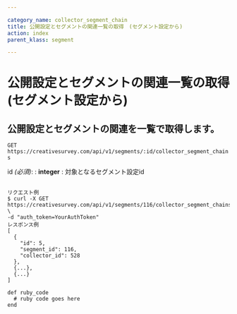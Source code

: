 ```yaml
---

category_name: collector_segment_chain
title: 公開設定とセグメントの関連一覧の取得　(セグメント設定から)
action: index
parent_klass: segment

---
```


# 公開設定とセグメントの関連一覧の取得　(セグメント設定から)

## 公開設定とセグメントの関連を一覧で取得します。

`GET https://creativesurvey.com/api/v1/segments/:id/collector_segment_chains`

id _(必須)_:
: __integer__
: 対象となるセグメント設定id

~~~

リクエスト例
$ curl -X GET https://creativesurvey.com/api/v1/segments/116/collector_segment_chains \
-d "auth_token=YourAuthToken"
レスポンス例
[
  {
    "id": 5,
    "segment_id": 116,
    "collector_id": 528
  },
  {...},
  {...}
]

~~~
 
~~~
def ruby_code
  # ruby code goes here
end
~~~
